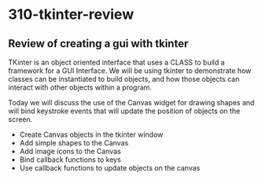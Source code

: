 # 310-tkinter-review
## Review of creating a gui with tkinter

TKinter is an object oriented interface that uses a CLASS to build a framework for a GUI Interface.  We will be using tkinter  to demonstrate how classes can be instantiated to build objects, and how those objects can interact with other objects within a program.

Today we will discuss the use of the Canvas widget for drawing shapes and will bind keystroke events that will update the position of objects on the screen.

* Create Canvas objects in the tkinter window
* Add simple shapes to the Canvas
* Add image icons to the Canvas
* Bind callback functions to keys
* Use callback functions to update objects on the canvas

